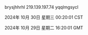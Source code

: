 brysjhhrhl 219.139.197.74 yqqlmgsycl

2024年 10月 30日 星期三 00:20:01 CST

2024年 10月 29日 星期二 16:20:01 GMT
